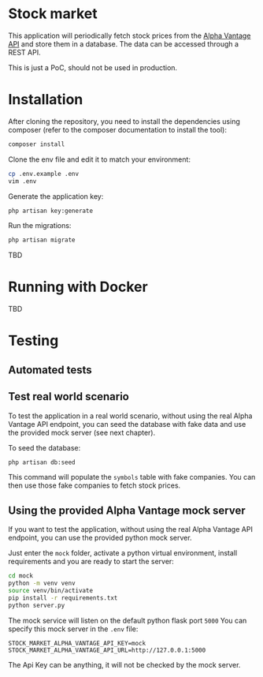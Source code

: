 # Stock market

This application will periodically fetch stock prices from the [Alpha Vantage API](https://www.alphavantage.co/) and store them in a database. 
The data can be accessed through a REST API.

This is just a PoC, should not be used in production.

# Installation

After cloning the repository, you need to install the dependencies using composer
(refer to the composer documentation to install the tool):

```bash
composer install
```

Clone the env file and edit it to match your environment:

```bash
cp .env.example .env
vim .env
```

Generate the application key:

```bash
php artisan key:generate
```

Run the migrations:

```bash
php artisan migrate
```

TBD

# Running with Docker

TBD

# Testing

## Automated tests

## Test real world scenario

To test the application in a real world scenario, without using the real Alpha Vantage API endpoint,
you can seed the database with fake data and use the provided mock server (see next chapter).

To seed the database:

```bash
php artisan db:seed
```

This command will populate the `symbols` table with fake companies.
You can then use those fake companies to fetch stock prices.

## Using the provided Alpha Vantage mock server

If you want to test the application, without using the real Alpha Vantage API endpoint,
you can use the provided python mock server.

Just enter the `mock` folder, activate a python virtual environment, install requirements and
you are ready to start the server:

```bash
cd mock
python -m venv venv
source venv/bin/activate
pip install -r requirements.txt
python server.py
```

The mock service will listen on the default python flask port `5000`
You can specify this mock server in the `.env` file:

```dotenv
STOCK_MARKET_ALPHA_VANTAGE_API_KEY=mock
STOCK_MARKET_ALPHA_VANTAGE_API_URL=http://127.0.0.1:5000
```

The Api Key can be anything, it will not be checked by the mock server.
